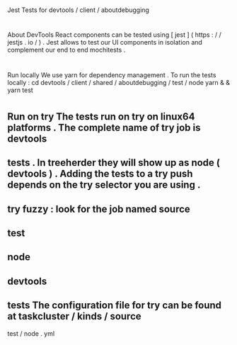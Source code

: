 #
Jest
Tests
for
devtools
/
client
/
aboutdebugging
#
#
About
DevTools
React
components
can
be
tested
using
[
jest
]
(
https
:
/
/
jestjs
.
io
/
)
.
Jest
allows
to
test
our
UI
components
in
isolation
and
complement
our
end
to
end
mochitests
.
#
#
Run
locally
We
use
yarn
for
dependency
management
.
To
run
the
tests
locally
:
cd
devtools
/
client
/
shared
/
aboutdebugging
/
test
/
node
yarn
&
&
yarn
test
#
#
Run
on
try
The
tests
run
on
try
on
linux64
platforms
.
The
complete
name
of
try
job
is
devtools
-
tests
.
In
treeherder
they
will
show
up
as
node
(
devtools
)
.
Adding
the
tests
to
a
try
push
depends
on
the
try
selector
you
are
using
.
-
try
fuzzy
:
look
for
the
job
named
source
-
test
-
node
-
devtools
-
tests
The
configuration
file
for
try
can
be
found
at
taskcluster
/
kinds
/
source
-
test
/
node
.
yml
